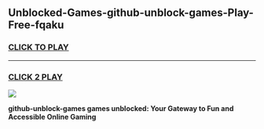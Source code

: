 
## Unblocked-Games-github-unblock-games-Play-Free-fqaku
<h3>
<a href="https://premium76.site?title=github-unblock-games&ref=18A1">CLICK TO PLAY</a></h3>
<hr>

<h3>
<a href="https://premium76.site?title=github-unblock-games&ref=18A1">CLICK 2 PLAY</a>
  
</h3>

<a href="https://premium76.site?title=github-unblock-games&ref=18A1"><img src="https://clearcache.store/games.png"></a>


**github-unblock-games games unblocked: Your Gateway to Fun and Accessible Online Gaming**
